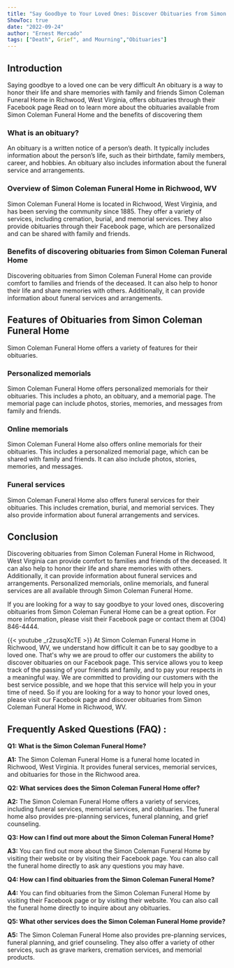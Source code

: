 ```yaml
---
title: "Say Goodbye to Your Loved Ones: Discover Obituaries from Simon Coleman Funeral Home in Richwood, WV on Facebook!"
ShowToc: true 
date: "2022-09-24"
author: "Ernest Mercado" 
tags: ["Death", Grief", and Mourning","Obituaries"]
---
```

## Introduction 

Saying goodbye to a loved one can be very difficult An obituary is a way to honor their life and share memories with family and friends Simon Coleman Funeral Home in Richwood, West Virginia, offers obituaries through their Facebook page Read on to learn more about the obituaries available from Simon Coleman Funeral Home and the benefits of discovering them 

### What is an obituary? 

An obituary is a written notice of a person’s death. It typically includes information about the person’s life, such as their birthdate, family members, career, and hobbies. An obituary also includes information about the funeral service and arrangements. 

### Overview of Simon Coleman Funeral Home in Richwood, WV 

Simon Coleman Funeral Home is located in Richwood, West Virginia, and has been serving the community since 1885. They offer a variety of services, including cremation, burial, and memorial services. They also provide obituaries through their Facebook page, which are personalized and can be shared with family and friends.

### Benefits of discovering obituaries from Simon Coleman Funeral Home 

Discovering obituaries from Simon Coleman Funeral Home can provide comfort to families and friends of the deceased. It can also help to honor their life and share memories with others. Additionally, it can provide information about funeral services and arrangements. 

## Features of Obituaries from Simon Coleman Funeral Home 

Simon Coleman Funeral Home offers a variety of features for their obituaries. 

### Personalized memorials 

Simon Coleman Funeral Home offers personalized memorials for their obituaries. This includes a photo, an obituary, and a memorial page. The memorial page can include photos, stories, memories, and messages from family and friends. 

### Online memorials 

Simon Coleman Funeral Home also offers online memorials for their obituaries. This includes a personalized memorial page, which can be shared with family and friends. It can also include photos, stories, memories, and messages. 

### Funeral services 

Simon Coleman Funeral Home also offers funeral services for their obituaries. This includes cremation, burial, and memorial services. They also provide information about funeral arrangements and services. 

## Conclusion 

Discovering obituaries from Simon Coleman Funeral Home in Richwood, West Virginia can provide comfort to families and friends of the deceased. It can also help to honor their life and share memories with others. Additionally, it can provide information about funeral services and arrangements. Personalized memorials, online memorials, and funeral services are all available through Simon Coleman Funeral Home. 

If you are looking for a way to say goodbye to your loved ones, discovering obituaries from Simon Coleman Funeral Home can be a great option. For more information, please visit their Facebook page or contact them at (304) 846-4444.

{{< youtube _r2zusqXcTE >}} 
At Simon Coleman Funeral Home in Richwood, WV, we understand how difficult it can be to say goodbye to a loved one. That's why we are proud to offer our customers the ability to discover obituaries on our Facebook page. This service allows you to keep track of the passing of your friends and family, and to pay your respects in a meaningful way. We are committed to providing our customers with the best service possible, and we hope that this service will help you in your time of need. So if you are looking for a way to honor your loved ones, please visit our Facebook page and discover obituaries from Simon Coleman Funeral Home in Richwood, WV.

## Frequently Asked Questions (FAQ) :
**Q1: What is the Simon Coleman Funeral Home?**

**A1:** The Simon Coleman Funeral Home is a funeral home located in Richwood, West Virginia. It provides funeral services, memorial services, and obituaries for those in the Richwood area.

**Q2: What services does the Simon Coleman Funeral Home offer?**

**A2:** The Simon Coleman Funeral Home offers a variety of services, including funeral services, memorial services, and obituaries. The funeral home also provides pre-planning services, funeral planning, and grief counseling.

**Q3: How can I find out more about the Simon Coleman Funeral Home?**

**A3:** You can find out more about the Simon Coleman Funeral Home by visiting their website or by visiting their Facebook page. You can also call the funeral home directly to ask any questions you may have.

**Q4: How can I find obituaries from the Simon Coleman Funeral Home?**

**A4:** You can find obituaries from the Simon Coleman Funeral Home by visiting their Facebook page or by visiting their website. You can also call the funeral home directly to inquire about any obituaries.

**Q5: What other services does the Simon Coleman Funeral Home provide?**

**A5:** The Simon Coleman Funeral Home also provides pre-planning services, funeral planning, and grief counseling. They also offer a variety of other services, such as grave markers, cremation services, and memorial products.



